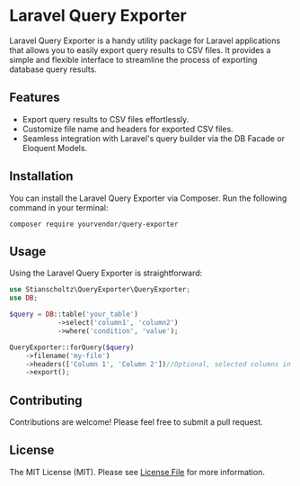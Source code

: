 # Laravel Query Exporter

Laravel Query Exporter is a handy utility package for Laravel applications that allows you to easily export query results to CSV files. It provides a simple and flexible interface to streamline the process of exporting database query results.

## Features

- Export query results to CSV files effortlessly.
- Customize file name and headers for exported CSV files.
- Seamless integration with Laravel's query builder via the DB Facade or Eloquent Models.

## Installation

You can install the Laravel Query Exporter via Composer. Run the following command in your terminal:

```
composer require yourvendor/query-exporter
```

## Usage

Using the Laravel Query Exporter is straightforward:

```php
use Stianscholtz\QueryExporter\QueryExporter;
use DB;

$query = DB::table('your_table')
            ->select('column1', 'column2')
            ->where('condition', 'value');

QueryExporter::forQuery($query)
    ->filename('my-file')
    ->headers(['Column 1', 'Column 2'])//Optional, selected columns in query will be used as default headers.
    ->export();
```

## Contributing
Contributions are welcome! Please feel free to submit a pull request.

## License
The MIT License (MIT). Please see [License File](LICENSE.md) for more information.